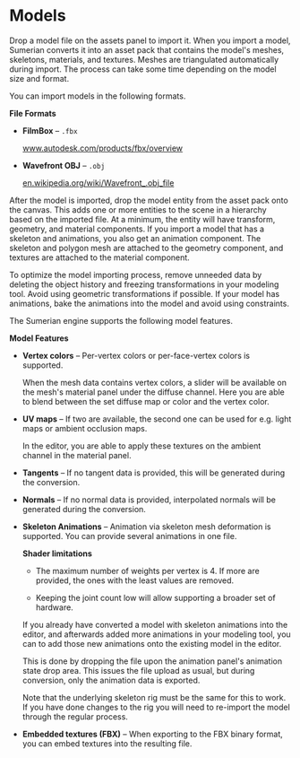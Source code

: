 # Models<a name="assets-models"></a>

Drop a model file on the assets panel to import it\. When you import a model, Sumerian converts it into an asset pack that contains the model's meshes, skeletons, materials, and textures\. Meshes are triangulated automatically during import\. The process can take some time depending on the model size and format\.

You can import models in the following formats\.

**File Formats**

+ **FilmBox** – `.fbx`

  [ www\.autodesk\.com/products/fbx/overview ](http://www.autodesk.com/products/fbx/overview)

+ **Wavefront OBJ** – `.obj`

  [ en\.wikipedia\.org/wiki/Wavefront\_\.obj\_file ](http://en.wikipedia.org/wiki/Wavefront_.obj_file)

After the model is imported, drop the model entity from the asset pack onto the canvas\. This adds one or more entities to the scene in a hierarchy based on the imported file\. At a minimum, the entity will have transform, geometry, and material components\. If you import a model that has a skeleton and animations, you also get an animation component\. The skeleton and polygon mesh are attached to the geometry component, and textures are attached to the material component\.

To optimize the model importing process, remove unneeded data by deleting the object history and freezing transformations in your modeling tool\. Avoid using geometric transformations if possible\. If your model has animations, bake the animations into the model and avoid using constraints\.

The Sumerian engine supports the following model features\.

**Model Features**

+ **Vertex colors** – Per\-vertex colors or per\-face\-vertex colors is supported\.

  When the mesh data contains vertex colors, a slider will be available on the mesh's material panel under the diffuse channel\. Here you are able to blend between the set diffuse map or color and the vertex color\.

+ **UV maps** – If two are available, the second one can be used for e\.g\. light maps or ambient occlusion maps\.

  In the editor, you are able to apply these textures on the ambient channel in the material panel\.

+ **Tangents** – If no tangent data is provided, this will be generated during the conversion\.

+ **Normals** – If no normal data is provided, interpolated normals will be generated during the conversion\.

+ **Skeleton Animations** – Animation via skeleton mesh deformation is supported\. You can provide several animations in one file\.

  **Shader limitations**

  + The maximum number of weights per vertex is 4\. If more are provided, the ones with the least values are removed\.

  + Keeping the joint count low will allow supporting a broader set of hardware\.

  If you already have converted a model with skeleton animations into the editor, and afterwards added more animations in your modeling tool, you can to add those new animations onto the existing model in the editor\.

  This is done by dropping the file upon the animation panel's animation state drop area\. This issues the file upload as usual, but during conversion, only the animation data is exported\.

  Note that the underlying skeleton rig must be the same for this to work\. If you have done changes to the rig you will need to re\-import the model through the regular process\.

+ **Embedded textures \(FBX\)** – When exporting to the FBX binary format, you can embed textures into the resulting file\.